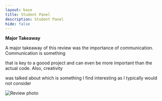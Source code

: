 ```yaml
---
layout: base
title: Student Panel
description: Student Panel
hide: false
---
```

**Major Takeaway**

A major takeaway of this review was the importance of communication. Communication is something 

that is key to a goood project and can even be more important than the actual code. Also, creativity 

was talked about which is something I find interesting as I typically would not consider

<img src="{{site.baseurl}}/images/q.jpg" alt="Review photo">